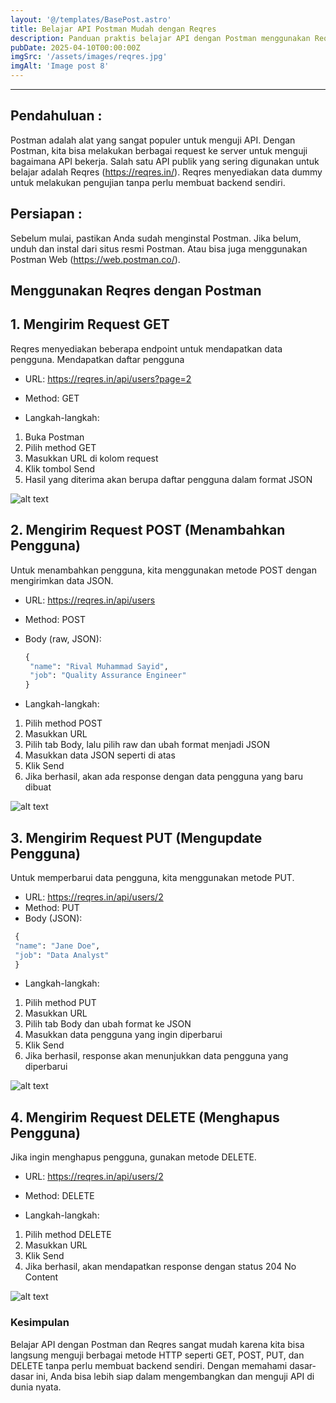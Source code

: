 ```yaml
---
layout: '@/templates/BasePost.astro'
title: Belajar API Postman Mudah dengan Reqres
description: Panduan praktis belajar API dengan Postman menggunakan Reqres. Pelajari cara mengirim GET, POST, PUT, dan DELETE request dengan mudah tanpa perlu backend! 🚀
pubDate: 2025-04-10T00:00:00Z
imgSrc: '/assets/images/reqres.jpg'
imgAlt: 'Image post 8'
---
```


---

## Pendahuluan : 

Postman adalah alat yang sangat populer untuk menguji API. Dengan Postman, kita bisa melakukan berbagai request ke server untuk menguji bagaimana API bekerja. Salah satu API publik yang sering digunakan untuk belajar adalah Reqres (https://reqres.in/). Reqres menyediakan data dummy untuk melakukan pengujian tanpa perlu membuat backend sendiri.


## Persiapan :

Sebelum mulai, pastikan Anda sudah menginstal Postman. Jika belum, unduh dan instal dari situs resmi Postman. Atau bisa juga menggunakan Postman Web (https://web.postman.co/).

## Menggunakan Reqres dengan Postman

## 1. Mengirim Request GET

Reqres menyediakan beberapa endpoint untuk mendapatkan data pengguna.
Mendapatkan daftar pengguna

- URL: https://reqres.in/api/users?page=2
- Method: GET

- Langkah-langkah:
 1. Buka Postman
 2. Pilih method GET
 3. Masukkan URL di kolom request
 4. Klik tombol Send
 5. Hasil yang diterima akan berupa daftar pengguna dalam format JSON

![alt text](/assets/images/get-api.png 'Dokumentasi API Postman')

## 2. Mengirim Request POST (Menambahkan Pengguna)

Untuk menambahkan pengguna, kita menggunakan metode POST dengan mengirimkan data JSON.

- URL: https://reqres.in/api/users
- Method: POST
- Body (raw, JSON):

  ```python
  {
   "name": "Rival Muhammad Sayid",
   "job": "Quality Assurance Engineer"
  }
  ```

- Langkah-langkah:
1. Pilih method POST
2. Masukkan URL
3. Pilih tab Body, lalu pilih raw dan ubah format menjadi JSON
4. Masukkan data JSON seperti di atas
5. Klik Send
6. Jika berhasil, akan ada response dengan data pengguna yang baru dibuat

![alt text](/assets/images/post-api.png 'Dokumentasi API Postman')

## 3. Mengirim Request PUT (Mengupdate Pengguna)

Untuk memperbarui data pengguna, kita menggunakan metode PUT.

- URL: https://reqres.in/api/users/2
- Method: PUT
- Body (JSON):

 ```python
  {
  "name": "Jane Doe",
  "job": "Data Analyst"
  }
  ```

- Langkah-langkah:
1. Pilih method PUT
2. Masukkan URL
3. Pilih tab Body dan ubah format ke JSON
4. Masukkan data pengguna yang ingin diperbarui
5. Klik Send
6. Jika berhasil, response akan menunjukkan data pengguna yang diperbarui

![alt text](/assets/images/put-api.png 'Dokumentasi API Postman')

## 4. Mengirim Request DELETE (Menghapus Pengguna)

Jika ingin menghapus pengguna, gunakan metode DELETE.

- URL: https://reqres.in/api/users/2
- Method: DELETE

- Langkah-langkah:
1. Pilih method DELETE
2. Masukkan URL
3. Klik Send
4. Jika berhasil, akan mendapatkan response dengan status 204 No Content

![alt text](/assets/images/delete-api.png 'Dokumentasi API Postman')

### Kesimpulan

Belajar API dengan Postman dan Reqres sangat mudah karena kita bisa langsung menguji berbagai metode HTTP seperti GET, POST, PUT, dan DELETE tanpa perlu membuat backend sendiri. Dengan memahami dasar-dasar ini, Anda bisa lebih siap dalam mengembangkan dan menguji API di dunia nyata.

